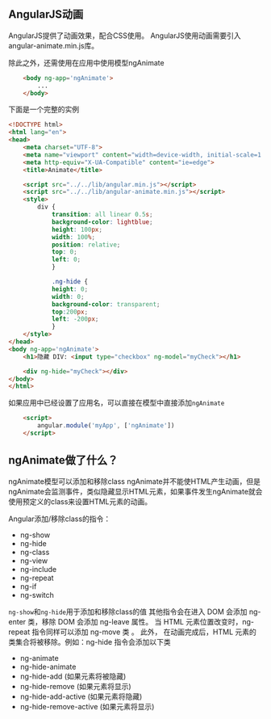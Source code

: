 ## AngularJS动画
AngularJS提供了动画效果，配合CSS使用。
AngularJS使用动画需要引入angular-animate.min.js库。

除此之外，还需使用在应用中使用模型ngAnimate
```html
    <body ng-app='ngAnimate'>
        ...
    </body>
```

下面是一个完整的实例
```html
<!DOCTYPE html>
<html lang="en">
<head>
    <meta charset="UTF-8">
    <meta name="viewport" content="width=device-width, initial-scale=1.0">
    <meta http-equiv="X-UA-Compatible" content="ie=edge">
    <title>Animate</title>

    <script src="../../lib/angular.min.js"></script>
    <script src="../../lib/angular-animate.min.js"></script>
    <style>
        div {
            transition: all linear 0.5s;
            background-color: lightblue;
            height: 100px;
            width: 100%;
            position: relative;
            top: 0;
            left: 0;
            }

            .ng-hide {
            height: 0;
            width: 0;
            background-color: transparent;
            top:200px;
            left: -200px;
            }
    </style>
</head>
<body ng-app='ngAnimate'>
    <h1>隐藏 DIV: <input type="checkbox" ng-model="myCheck"></h1>

    <div ng-hide="myCheck"></div>
</body>
</html>
```

如果应用中已经设置了应用名，可以直接在模型中直接添加`ngAnimate`
```html
    <script>
        angular.module('myApp', ['ngAnimate'])
    </script>
```

## ngAnimate做了什么？
ngAnimate模型可以添加和移除class
ngAnimate并不能使HTML产生动画，但是ngAnimate会监测事件，类似隐藏显示HTML元素，如果事件发生ngAnimate就会使用预定义的class来设置HTML元素的动画。

Angular添加/移除class的指令：
+ ng-show
+ ng-hide
+ ng-class
+ ng-view
+ ng-include
+ ng-repeat
+ ng-if
+ ng-switch

`ng-show`和`ng-hide`用于添加和移除class的值
其他指令会在进入 DOM 会添加 ng-enter 类，移除 DOM 会添加 ng-leave 属性。
当 HTML 元素位置改变时，ng-repeat 指令同样可以添加 ng-move 类 。
此外， 在动画完成后，HTML 元素的类集合将被移除。例如：ng-hide 指令会添加以下类
+ ng-animate
+ ng-hide-animate
+ ng-hide-add (如果元素将被隐藏)
+ ng-hide-remove (如果元素将显示)
+ ng-hide-add-active (如果元素将隐藏)
+ ng-hide-remove-active (如果元素将显示)